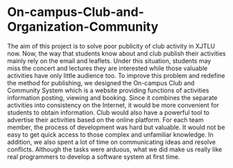 # On-campus-Club-and-Organization-Community
The aim of this project is to solve poor publicity of club activity in XJTLU now. Now, the way that students know about and club publish their activities mainly rely on the email and leaflets. Under this situation, students may miss the concert and lectures they are interested while those valuable activities have only little audience too. To improve this problem and redefine the method for publishing, we designed the On-campus Club and Community System which is a website providing functions of activities information posting, viewing and booking. Since it combines the separate activities into consistency on the Internet, it would be more convenient for students to obtain information. Club would also have a powerful tool to advertise their activities based on the online platform. For each team member, the process of development was hard but valuable. It would not be easy to get quick access to those complex and unfamiliar knowledge. In addition, we also spent a lot of time on communicating ideas and resolve conflicts. Although the tasks were arduous, what we did make us really like real programmers to develop a software system at first time.
